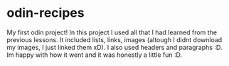 # odin-recipes
My first odin project!
In this project I used all that I had learned from the previous lessons. It included lists, links, images
(altough I didnt download my images, I just linked them xD). I also used headers and paragraphs :D. Im happy with how it went and it was honestly a little fun :D.
